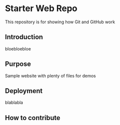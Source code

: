# Starter Web Repo

This repository is for showing how Git and GitHub work

## Introduction

bloebloebloe

## Purpose

Sample website with plenty of files for demos

## Deployment

blablabla

## How to contribute
